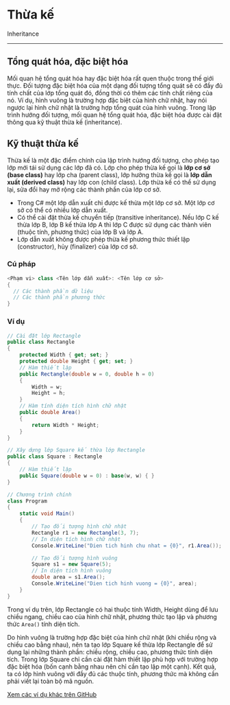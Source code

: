 # Thừa kế

Inheritance

---

## Tổng quát hóa, đặc biệt hóa

Mối quan hệ tổng quát hóa hay đặc biệt hóa rất quen thuộc trong thế giới thực. Đối tượng đặc biệt hóa của một dạng đối tượng tổng quát sẽ có đầy đủ tính chất của lớp tổng quát đó, đồng thời có thêm các tính chất riêng của nó. Ví dụ, hình vuông là trường hợp đặc biệt của hình chữ nhật, hay nói ngược lại hình chữ nhật là trường hợp tổng quát của hình vuông. Trong lập trình hướng đối tượng, mối quan hệ tổng quát hóa, đặc biệt hóa được cài đặt thông qua kỹ thuật thừa kế (inheritance).

## Kỹ thuật thừa kế

Thừa kế là một đặc điểm chính của lập trình hướng đối tượng, cho phép tạo lớp mới tái sử dụng các lớp đã có. Lớp cho phép thừa kế gọi là **lớp cơ sở (base class)** hay lớp cha (parent class), lớp hưởng thừa kế gọi là **lớp dẫn xuất (derived class)** hay lớp con (child class). Lớp thừa kế có thể sử dụng lại, sửa đổi hay mở rộng các thành phần của lớp cơ sở.

- Trong C# một lớp dẫn xuất chỉ được kế thừa một lớp cơ sở. Một lớp cơ sở có thể có nhiều lớp dẫn xuất.
- Có thể cài đặt thừa kế chuyển tiếp (transitive inheritance). Nếu lớp C kế thừa lớp B, lớp B kế thừa lớp A thì lớp C được sử dụng các thành viên (thuộc tính, phương thức) của lớp B và lớp A.
- Lớp dẫn xuất không được phép thừa kế phương thức thiết lập (constructor), hủy (finalizer) của lớp cơ sở.

### Cú pháp

```C#
<Phạm vi> class <Tên lớp dẫn xuất>: <Tên lớp cơ sở> 
{ 
  // Các thành phần dữ liệu
  // Các thành phần phương thức
}
```

### Ví dụ

```c#
// Cài đặt lớp Rectangle
public class Rectangle
{
    protected Width { get; set; }
    protected double Height { get; set; }
    // Hàm thiết lập 
    public Rectangle(double w = 0, double h = 0)
    {
        Width = w;
        Height = h;
    }
    // Hàm tính diện tích hình chữ nhật
    public double Area()
    {
        return Width * Height;
    }
}

// Xây dựng lớp Square kế thừa lớp Rectangle
public class Square : Rectangle
{
    // Hàm thiết lập
    public Square(double w = 0) : base(w, w) { }
}

// Chương trình chính
class Program
{
    static void Main()
    {
        // Tạo đối tượng hình chữ nhật
        Rectangle r1 = new Rectangle(3, 7);
        // In diện tích hình chữ nhật
        Console.WriteLine("Dien tich hinh chu nhat = {0}", r1.Area());

        // Tạo đối tượng hình vuông
        Square s1 = new Square(5);
        // In diện tích hình vuông
        double area = s1.Area();
        Console.WriteLine("Dien tich hinh vuong = {0}", area);
    }
}
```

Trong ví dụ trên, lớp Rectangle có hai thuộc tính Width, Height dùng để lưu chiều ngang, chiều cao của hình chữ nhật, phương thức tạo lập và phương thức `Area()` tính diện tích.

Do hình vuông là trường hợp đặc biệt của hình chữ nhật (khi chiều rộng và chiều cao bằng nhau), nên ta tạo lớp Square kế thừa lớp Rectangle để sử dụng lại những thành phần: chiều rộng, chiều cao, phương thức tính diện tích. Trong lớp Square chỉ cần cài đặt hàm thiết lập phù hợp với trường hợp đặc biệt hóa (bốn cạnh bằng nhau nên chỉ cần tạo lập một cạnh). Kết quả, ta có lớp hình vuông với đầy đủ các thuộc tính, phương thức mà không cần phải viết lại toàn bộ mã nguồn.

[Xem các ví dụ khác trên GitHub](https://github.com/nd-hung/oop/tree/main/docs/topics/inheritance/code)

